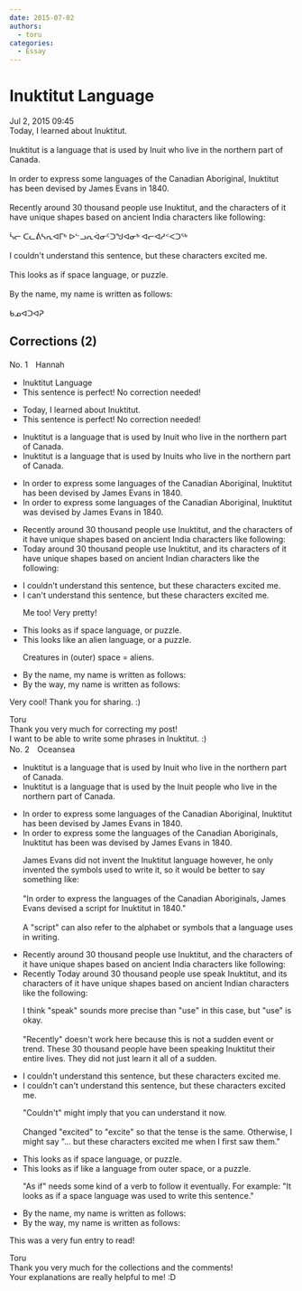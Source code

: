 ```yaml
---
date: 2015-07-02
authors:
  - toru
categories:
  - Essay
---
```


<h1 id="subject_show">Inuktitut Language</h1>
<div class="date">Jul 2, 2015 09:45</div>
<div id="post"><div id="body_show_ori">
Today, I learned about Inuktitut.<br/><br/>Inuktitut is a language that is used by Inuit who live in the northern part of Canada.<br/><br/>In order to express some languages of the Canadian Aboriginal, Inuktitut has been devised by James Evans in 1840.<br/><br/>Recently around 30 thousand people use Inuktitut, and the characters of it have unique shapes based on ancient India characters like following:<br/><br/>ᓵᓕ ᑕᓚᕖᓴᕆᐊᒥᒃ ᐅᓪᓗᕆᐋᓂᑦᑐᖑᐊᓂᒃ ᐊᓕᐊᓱᑉᐸᑐᖅ <br/><br/>I couldn't understand this sentence, but these characters excited me.<br/><br/>This looks as if space language, or puzzle.<br/><br/>By the name, my name is written as follows:<br/><br/>ᑲᓄᐊᑐᐊᕈ
</div></div>

<!-- more -->


## Corrections (2)
<div id="block"><div class="first_name"> No. 1　<span class="just_name">Hannah</span></div><div id="block2">
<ul class="correction_field">
<li class="incorrect">Inuktitut Language</li>
<li class="corrected perfect">This sentence is perfect! No correction needed!</li>
</ul>
<ul class="correction_field">
<li class="incorrect">Today, I learned about Inuktitut.</li>
<li class="corrected perfect">This sentence is perfect! No correction needed!</li>
</ul>
<ul class="correction_field">
<li class="incorrect">Inuktitut is a language that is used by Inuit who live in the northern part of Canada.</li>
<li class="corrected correct">
Inuktitut is a language that is used by Inuit<span class="f_red">s</span> who live in the northern part of Canada.
</li>
</ul>
<ul class="correction_field">
<li class="incorrect">In order to express some languages of the Canadian Aboriginal, Inuktitut has been devised by James Evans in 1840.</li>
<li class="corrected correct">
In order to express some languages of the Canadian Aboriginal, Inuktitut <span class="f_red">was</span> devised by James Evans in 1840.
</li>
</ul>
<ul class="correction_field">
<li class="incorrect">Recently around 30 thousand people use Inuktitut, and the characters of it have unique shapes based on ancient India characters like following:</li>
<li class="corrected correct">
<span class="f_red">Today</span> around 30 thousand people use Inuktitut, and <span class="f_red">its </span>characters <span class="sline">of it</span> have unique shapes based on ancient India<span class="f_blue">n</span> characters like <span class="f_blue">the </span>following:
</li>
</ul>
<ul class="correction_field">
<li class="incorrect">I couldn't understand this sentence, but these characters excited me.</li>
<li class="corrected correct">
I c<span class="f_red">a</span>n't understand this sentence, but these characters excited me.
<p class="correction_comment">Me too! Very pretty!</p>
</li>
</ul>
<ul class="correction_field">
<li class="incorrect">This looks as if space language, or puzzle.</li>
<li class="corrected correct">
This looks <span class="f_red">like an alien</span> language, or <span class="f_red">a </span>puzzle.
<p class="correction_comment">Creatures in (outer) space = aliens.</p>
</li>
</ul>
<ul class="correction_field">
<li class="incorrect">By the name, my name is written as follows:</li>
<li class="corrected correct">
By the <span class="f_blue">way</span>, my name is written as follows:
</li>
</ul>
<p class="comment_small">
 Very cool! Thank you for sharing. :)
</p>

</div><div class="name"><span class="just_name">Toru</span><br>
Thank you very much for correcting my post! <br/>I want to be able to write some phrases in Inuktitut. :)
</div>
</div>
<div id="block"><div class="first_name"> No. 2　<span class="just_name">Oceansea</span></div><div id="block2">
<ul class="correction_field">
<li class="incorrect">Inuktitut is a language that is used by Inuit who live in the northern part of Canada.</li>
<li class="corrected correct">
Inuktitut is a language that is used by <span class="f_blue">the</span> Inuit <span class="f_blue">people </span>who live in the northern part of Canada.
</li>
</ul>
<ul class="correction_field">
<li class="incorrect">In order to express some languages of the Canadian Aboriginal, Inuktitut has been devised by James Evans in 1840.</li>
<li class="corrected correct">
In order to express <span class="f_red"><span class="sline">some </span></span><span class="f_blue">the </span>languages of the Canadian Aboriginal<span class="f_blue">s</span>, Inuktitut <span class="f_red"><span class="sline">has been </span>was </span>devised by James Evans in 1840.
<p class="correction_comment">James Evans did not invent the Inuktitut language however, he only invented the symbols used to write it, so it would be better to say something like:<br/><br/>"In order to express the languages of the Canadian Aboriginals, James Evans devised a script for Inuktitut in 1840."<br/><br/>A "script" can also refer to the alphabet or symbols that a language uses in writing.</p>
</li>
</ul>
<ul class="correction_field">
<li class="incorrect">Recently around 30 thousand people use Inuktitut, and the characters of it have unique shapes based on ancient India characters like following:</li>
<li class="corrected correct">
<span class="sline"><span class="f_gray">Recently</span></span> <span class="f_red">Today</span> around 30 thousand people <span class="sline">use </span><span class="f_blue">speak</span><span class="f_gray"> </span>Inuktitut, and <span class="f_red">its </span>characters <span class="f_gray"><span class="sline">of it</span></span> have unique shapes based on ancient India<span class="f_blue">n</span> characters like <span class="f_blue">the </span>following:
<p class="correction_comment">I think "speak" sounds more precise than "use" in this case, but "use" is okay.<br/><br/>"Recently" doesn't work here because this is not a sudden event or trend. These 30 thousand people have been speaking Inuktitut their entire lives. They did not just learn it all of a sudden.</p>
</li>
</ul>
<ul class="correction_field">
<li class="incorrect">I couldn't understand this sentence, but these characters excited me.</li>
<li class="corrected correct">
I <span class="sline"><span class="f_red">couldn't </span></span><span class="f_blue">can't </span>understand this sentence, but these characters excite<span class="sline"><span class="f_red">d</span></span> me.
<p class="correction_comment">"Couldn't" might imply that you can understand it now.<br/><br/>Changed "excited" to "excite" so that the tense is the same. Otherwise, I might say "... but these characters excited me when I first saw them."</p>
</li>
</ul>
<ul class="correction_field">
<li class="incorrect">This looks as if space language, or puzzle.</li>
<li class="corrected correct">
This looks <span class="f_red"><span class="sline">as if</span></span><span class="f_blue"> like</span> <span class="f_gray">a language from outer space</span>, or <span class="f_red">a</span> puzzle.
<p class="correction_comment">"As if" needs some kind of a verb to follow it eventually. For example: "It looks as if a space language was used to write this sentence."</p>
</li>
</ul>
<ul class="correction_field">
<li class="incorrect">By the name, my name is written as follows:</li>
<li class="corrected correct">
By the <span class="f_blue">way</span>, my name is written as follows:
</li>
</ul>
<p class="comment_small">
 This was a very fun entry to read!
</p>

</div><div class="name"><span class="just_name">Toru</span><br>
Thank you very much for the collections and the comments!<br/>Your explanations are really helpful to me! :D
</div>
</div>

